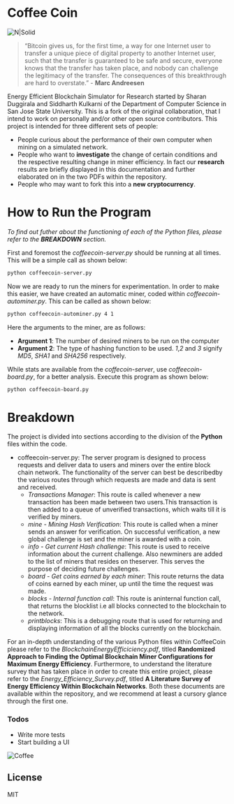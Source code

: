 # Coffee Coin

![N|Solid](http://www.paperboardpackaging.org/images/default-source/School-Logos/sjsu-primary-mark_web.png?sfvrsn=0)

>“Bitcoin gives us, for the first time, a way for one Internet user to transfer a unique piece of digital property to another Internet user, such that the transfer is guaranteed to be safe and secure, everyone knows that the transfer has taken place, and nobody can challenge the legitimacy of the transfer. The consequences of this breakthrough are hard to overstate.” - **Marc Andreesen**

Energy Efficient Blockchain Simulator for Research started by Sharan Duggirala and Siddharth Kulkarni of the Department of Computer Science in San Jose State University. This is a fork of the original collaboration, that I intend to work on personally and/or other open source contributors. This project is intended for three different sets of people: 

  - People curious about the performance of their own computer when mining on a simulated network.
  - People who want to **investigate** the change of certain conditions and the respective resulting change in miner efficiency. In fact our **research** results are briefly displayed in this documentation and further elaborated on in the two PDFs within the repository.  
  - People who may want to fork this into a **new cryptocurrency**. 
 
  
# How to Run the Program 

*To find out futher about the functioning of each of the Python files, please refer to the **BREAKDOWN** section.* 

First and foremost the *coffeecoin-server.py* should be running at all times. This will be a simple call as shown below: 

```sh
python coffeecoin-server.py
```
Now we are ready to run the miners for experimentation. In order to make this easier, we have created an automatic miner, coded within *coffeecoin-autominer.py*. This can be called as shown below: 

```sh
python coffeecoin-autominer.py 4 1 
```
Here the arguments to the miner, are as follows: 

- **Argument 1**: The number of desired miners to be run on the computer
- **Argument 2**: The type of hashing function to be used. *1*,*2* and *3* signify *MD5*, *SHA1* and *SHA256* respectively. 

While stats are available from the *coffecoin-server*, use *coffeecoin-board.py*, for a better analysis. Execute this program as shown below: 

```sh
python coffeecoin-board.py
```

# Breakdown 

The project is divided into sections according to the division of the **Python** files within the code. 

- coffeecoin-server.py: The  server  program  is  designed  to  process  requests  and deliver data to users and miners over the entire block chain network. The functionality of the server can best be describedby the various routes through which requests are made and data is sent and received.
    -  *Transactions  Manager*: This  route  is  called  whenever  a  new  transaction  has  been  made  between  two  users.This  transaction  is  then  added  to  a  queue  of  unverified transactions, which waits till it is verified by miners.
    -  *mine - Mining Hash Verification*: This route is called when a miner sends an answer for verification. On successful verification,  a  new  global  challenge  is  set  and  the  miner  is awarded with a coin.
    - *info - Get current Hash challenge*: This route is used to receive information about the current challenge. Also newminers  are  added  to  the  list  of  miners  that  resides  on  theserver. This serves the purpose of deciding future challenges.
    -  *board - Get coins earned by each miner*: This route returns the data of coins earned by each miner, up until the time the request was made.
    -  *blocks  -  Internal  function  call*: This  route  is  aninternal function call, that returns the blocklist i.e all blocks connected to the blockchain to the network.
    -  *printblocks*: This is a debugging route that is used for  returning  and  displaying  information  of  all  the  blocks currently on the blockchain.

For an in-depth understanding of the various Python files within CoffeeCoin please refer to the *BlockchainEnergyEfficiciency.pdf*, titled **Randomized  Approach  to  Finding  the  Optimal  Blockchain  Miner Configurations  for  Maximum  Energy  Efficiency**. Furthermore, to understand the literature survey that has taken place in order to create this entire project, please refer to the *Energy_Efficiency_Survey.pdf*, titled **A Literature Survey of Energy Efficiency Within Blockchain Networks**. Both these documents are available within the repository, and we recommend at least a cursory glance through the first one. 
 
### Todos

 - Write more tests
 - Start building a UI

![Coffee](https://cdn.pixabay.com/photo/2017/08/07/22/57/coffee-2608864_1280.jpg)

License
----

MIT
